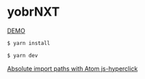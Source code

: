 # yobrNXT

[DEMO](https://yobr-lcdyabevgl.now.sh/)

```bash
$ yarn install
```

```bash
$ yarn dev
```

[Absolute import paths with Atom js-hyperclick](https://github.com/zeit/next.js/issues/1503)
